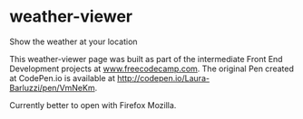 # weather-viewer
Show the weather at your location

This weather-viewer page was built as part of the intermediate Front End Development projects at www.freecodecamp.com. The original Pen created at CodePen.io is available at http://codepen.io/Laura-Barluzzi/pen/VmNeKm.

Currently better to open with Firefox Mozilla.
